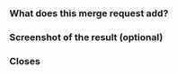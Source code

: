 <!--
### Remember to read our contribution guidelines:

* [Formatting Guidelines](https://develop.kde.org/docs/contribute/formatting/)
* [Style Guidelines](https://develop.kde.org/docs/contribute/style/)
-->

### What does this merge request add?

<!-- (Mention **what your merge request does** and **the parts of the website that it changes**) -->

### Screenshot of the result (optional)

<!-- (If this merge request introduces a visual change or a new website feature, please **add a screenshot** by using the clip button in the upper right of this editor, otherwise leave this section blank) -->

### Closes

<!-- (If this merge request closes any issue in this repository, use `Closes #<mr number>` here, for example: `Closes #3`) -->
